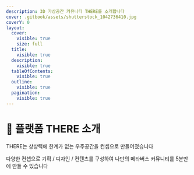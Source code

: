 ```yaml
---
description: 3D 가상공간 커뮤니티 THERE를 소개합니다
cover: .gitbook/assets/shutterstock_1042736410.jpg
coverY: 0
layout:
  cover:
    visible: true
    size: full
  title:
    visible: true
  description:
    visible: true
  tableOfContents:
    visible: true
  outline:
    visible: true
  pagination:
    visible: true
---
```


# 🌌 플랫폼 THERE 소개

THERE는 상상력에 한계가 없는 우주공간을 컨셉으로 만들어졌습니다

다양한 컨셉으로 기획 / 디자인 / 컨텐츠를 구성하여 나만의 메타버스 커뮤니티를 5분만에 만들 수 있습니다

